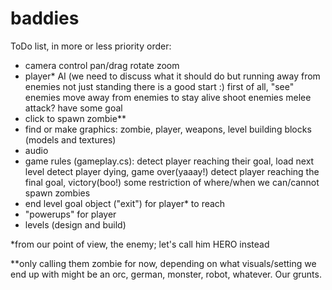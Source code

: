 # baddies

ToDo list, in more or less priority order:

- camera control
    pan/drag
    rotate
    zoom
- player* AI (we need to discuss what it should do but running away from enemies not just standing there is a good start :)
    first of all, "see" enemies
    move away from enemies to stay alive
    shoot enemies
    melee attack?
    have some goal
- click to spawn zombie**
- find or make graphics: zombie, player, weapons, level building blocks (models and textures)
- audio
- game rules (gameplay.cs):
    detect player reaching their goal, load next level
    detect player dying, game over(yaaay!)
    detect player reaching the final goal, victory(boo!)
    some restriction of where/when we can/cannot spawn zombies
- end level goal object ("exit") for player* to reach
- "powerups" for player
- levels (design and build)


*from our point of view, the enemy; let's call him HERO instead

**only calling them zombie for now, depending on what visuals/setting we end up with might be an orc, german, monster, robot, whatever. Our grunts.
